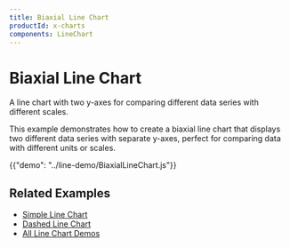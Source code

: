 ```yaml
---
title: Biaxial Line Chart
productId: x-charts
components: LineChart
---
```


# Biaxial Line Chart

<p class="description">A line chart with two y-axes for comparing different data series with different scales.</p>

This example demonstrates how to create a biaxial line chart that displays two different data series with separate y-axes, perfect for comparing data with different units or scales.

{{"demo": "../line-demo/BiaxialLineChart.js"}}

## Related Examples

- [Simple Line Chart](/x/react-charts/examples/simplelinechart/)
- [Dashed Line Chart](/x/react-charts/examples/dashedlinechart/)
- [All Line Chart Demos](/x/react-charts/line-demo/)
